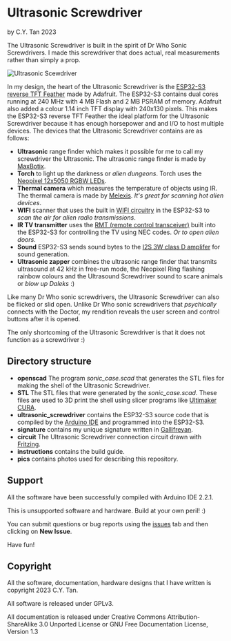 # Ultrasonic Screwdriver

by C.Y. Tan 2023


The Ultrasonic Screwdriver is built in the spirit of Dr Who Sonic
Screwdrivers. I made this screwdriver that does actual, real
measurements rather than simply a prop.

![Ultrasonic Scewdriver](https://github.com/cytan299/Ultrasonic_Screwdriver/blob/main//pics/ultrasonic_screwdriver.jpg)

In my design, the heart of the Ultrasonic Screwdriver is the [ESP32-S3 reverse TFT
Feather](https://www.adafruit.com/product/5691) made by Adafruit. The
ESP32-S3 contains dual cores running at 240 MHz with 4 MB Flash
and 2 MB PSRAM of memory. Adafruit also added a colour 1.14 inch TFT display
with 240x130 pixels. This makes the ESP32-S3 reverse TFT Feather the ideal
platform  for the Ultrasonic Screwdriver because it has enough
horsepower and and I/O to host multiple devices.  The devices that the
Ultrasonic Screwdriver contains are as follows:

* **Ultrasonic** range finder which makes it possible for me to call
  my screwdriver the Ultrasonic. The ultrasonic range finder is made
  by [MaxBotix](https://www.adafruit.com/product/983).
* **Torch** to light up the darkness or _alien dungeons_. Torch uses the [Neopixel 12x5050
  RGBW LEDs](https://www.adafruit.com/product/2851).
* **Thermal camera** which measures the temperature of objects using
  IR. The thermal camera is made by
  [Melexis](https://www.adafruit.com/product/4469). _It's great for
  scanning hot alien devices_.
* **WIFI** scanner that uses the built in [WIFI circuitry](https://learn.adafruit.com/esp32-s3-reverse-tft-feather/wifi-test) in the
  ESP32-S3 to _scan the air for alien radio transmissions_.
* **IR TV transmitter** uses the [RMT (remote control
  transceiver)](https://docs.espressif.com/projects/esp-idf/en/latest/esp32/api-reference/peripherals/rmt.html)
   built into the ESP32-S3 for controlling the TV using NEC codes. _Or
  to open alien doors_.
* **Sound** ESP32-S3 sends sound bytes to the [I2S 3W class D
  amplifer](https://www.adafruit.com/product/3006) for sound
  generation.
* **Ultrasonic zapper** combines the ultrasonic range finder that
  transmits ultrasound at 42 kHz in free-run mode, the Neopixel Ring
  flashing rainbow colours and the Ultrasound Screwdriver sound to
  scare animals or _blow up Daleks_ :)
  
Like many Dr Who sonic screwdrivers, the Ultrasonic Screwdriver can
also be flicked or slid open. Unlike Dr Who sonic screwdrivers that
_psychically_ connects with the Doctor, my rendition reveals the user
screen and control buttons after it is opened.

The only shortcoming of the Ultrasonic Screwdriver is that it does not
function as a screwdriver :)

## Directory structure

* **openscad** The program _sonic_case.scad_ that generates the STL files for making the
  shell of the Ultrasonic Screwdriver.
* **STL** The STL files that were generated by the
  _sonic_case.scad_. These files are used to 3D print the shell using
slicer programs like [Ultimaker CURA](https://ultimaker.com/software/ultimaker-cura/).
* **ultrasonic_screwdriver** contains the ESP32-S3 source code that is
  compiled by the [Arduino IDE](https://www.arduino.cc/en/software)
  and programmed  into the ESP32-S3.
* **signature** contains my unique signature written in
  [Gallifreyan](https://shermansplanet.com/gallifreyan/guide.pdf).
* **circuit** The Ultrasonic Screwdriver connection circuit drawn
    with [Fritzing](https://fritzing.org/).
* **instructions** contains the build guide.	
* **pics** contains photos used for describing this repository.


## Support

All the software have been successfully compiled with Arduino IDE 2.2.1.

This is unsupported software and hardware. Build at your own peril! :)

You can submit questions or bug reports using the
[issues](https://github.com/cytan299/Ultrasonic_Screwdriver/issues) tab 
and then clicking on **New Issue**.

Have fun!


## Copyright

All the software, documentation, hardware designs that I have written is
copyright 2023 C.Y. Tan.

All software is released under GPLv3.

All documentation is released under Creative Commons
Attribution-ShareAlike 3.0 Unported License or GNU Free
Documentation License, Version 1.3



